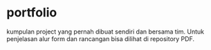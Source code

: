 # portfolio
kumpulan project yang pernah dibuat sendiri dan bersama tim.
Untuk penjelasan alur form dan rancangan bisa dilihat di repository PDF.
